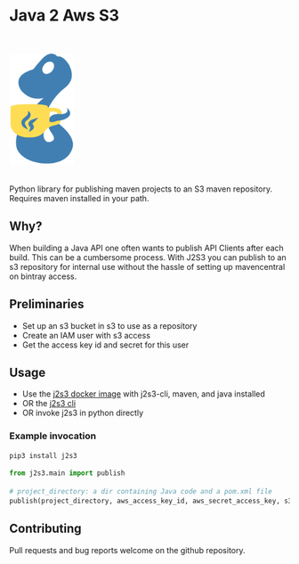 # Java 2 Aws S3

<img src="logo.png" height="200" style="200px; margin:2rem 0;"/>
<br/>
Python library for publishing maven projects to an S3 maven repository. Requires maven installed in your path. 

## Why?
When building a Java API one often wants to publish API Clients after each build. This can be a cumbersome process. With J2S3 you can publish to an s3 repository for internal use without the hassle of setting up mavencentral on bintray access.

## Preliminaries
- Set up an s3 bucket in s3 to use as a repository
- Create an IAM user with s3 access
- Get the access key id and secret for this user

## Usage
- Use the [j2s3 docker image](https://hub.docker.com/r/jackmahoney/j2s3/) with j2s3-cli, maven, and java installed
- OR the [j2s3 cli](https://pypi.org/project/j2s3-cli/)
- OR invoke j2s3 in python directly


### Example invocation

```bash
pip3 install j2s3
```

```python
from j2s3.main import publish

# project_directory: a dir containing Java code and a pom.xml file
publish(project_directory, aws_access_key_id, aws_secret_access_key, s3_bucket_name)
```

## Contributing
Pull requests and bug reports welcome on the github repository.

